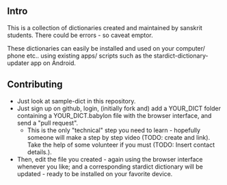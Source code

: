 ## Intro

This is a collection of dictionaries created and maintained by sanskrit students. There could be errors - so caveat emptor.

These dictionaries can easily be installed and used on your computer/ phone etc.. using existing apps/ scripts such as the stardict-dictionary-updater app on Android.

## Contributing
- Just look at sample-dict in this repository.
- Just sign up on github, login, (initially fork and) add a YOUR_DICT folder containing a YOUR_DICT.babylon file with the browser interface, and send a "pull request". 
  - This is the only "technical" step you need to learn - hopefully someone will make a step by step video (TODO: create and link). Take the help of some volunteer if you must (TODO: Insert contact details.).
- Then, edit the file you created - again using the browser interface whenever you like; and a corresponding stardict dictionary will be updated - ready to be installed on your favorite device.

